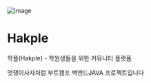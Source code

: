 ![image](https://github.com/user-attachments/assets/d72ab62e-4b59-453f-b1ce-23cb4ff6e0b4)


# Hakple
학플(Hakple) - 학원생들을 위한 커뮤니티 플랫폼

멋쟁이사자처럼 부트캠프 백엔드JAVA 프로젝트입니다
